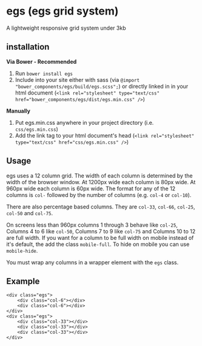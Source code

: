 egs (egs grid system)
=====================
A lightweight responsive grid system under 3kb

## installation

**Via Bower - Recommended**

1.  Run `bower install egs`
2.  Include into your site either with sass (via `@import "bower_components/egs/build/egs.scss";`) or directly linked in in your html document (`<link rel="stylesheet" type="text/css" href="bower_components/egs/dist/egs.min.css" />`)

**Manually**

1.  Put egs.min.css anywhere in your project directory (i.e. `css/egs.min.css`)
2.  Add the link tag to your html document's head (`<link rel="stylesheet" type="text/css" href="css/egs.min.css" />`)

## Usage
egs uses a 12 column grid. The width of each column is determined by the width of the browser window. At 1200px wide each column is 80px wide. At 960px wide each column is 60px wide. The format for any of the 12 columns is `col-` followed by the number of columns (e.g. `col-4` or `col-10`).

There are also percentage based columns. They are `col-33`, `col-66`, `col-25`, `col-50` and `col-75`.

On screens less than 960px columns 1 through 3 behave like `col-25`, Columns 4 to 6 like `col-50`, Columns 7 to 9 like `col-75` and Columns 10 to 12 are full width. If you want for a column to be full width on mobile instead of it's default, the add the class `mobile-full`. To hide on mobile you can use `mobile-hide`.

You must wrap any columns in a wrapper element with the `egs` class.

## Example

    <div class="egs">
        <div class="col-6"></div>
        <div class="col-6"></div>
    </div>
    <div class="egs">
    	<div class="col-33"></div>
    	<div class="col-33"></div>
    	<div class="col-33"></div>
    </div>
